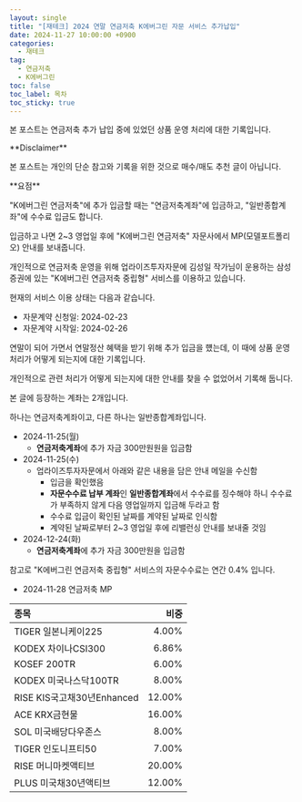 ```yaml
---
layout: single
title: "[재테크] 2024 연말 연금저축 K에버그린 자문 서비스 추가납입"
date: 2024-11-27 10:00:00 +0900
categories: 
  - 재테크
tag: 
  - 연금저축
  - K에버그린
toc: false
toc_label: 목차
toc_sticky: true
---
```


본 포스트는 연금저축 추가 납입 중에 있었던 상품 운영 처리에 대한 기록입니다.

<div class="notice--warning" markdown="1">
**Disclaimer**

본 포스트는 개인의 단순 참고와  기록을 위한 것으로 매수/매도 추천 글이 아닙니다.
</div>

<div class="notice" markdown="1">
**요점**

"K에버그린 연금저축"에 추가 입금할 때는 "연금저축계좌"에 입금하고, "일반종합계좌"에 수수료 입금도 합니다.

입금하고 나면 2~3 영업일 후에 "K에버그린 연금저축" 자문사에서 MP(모델포트폴리오) 안내를 보내줍니다.
</div>

개인적으로 연금저축 운영을 위해 업라이즈투자자문에 김성일 작가님이 운용하는 삼성증권에 있는 "K에버그린 연금저축 중립형" 서비스를 이용하고 있습니다.

현재의 서비스 이용 상태는 다음과 같습니다.
- 자문계약 신청일: 2024-02-23
- 자문계약 시작일: 2024-02-26

연말이 되어 가면서 연말정산 혜택을 받기 위해 추가 입금을 헀는데, 이 때에 상품 운영 처리가 어떻게 되는지에 대한 기록입니다.

개인적으로 관련 처리가 어떻게 되는지에 대한 안내를 찾을 수 없었어서 기록해 둡니다.

본 글에 등장하는 계좌는 2개입니다.

하나는 연금저축계좌이고, 다른 하나는 일반종합계좌입니다.

- 2024-11-25(월)
  - **연금저축계좌**에 추가 자금 300만원원을 입금함
- 2024-11-25(수)
  - 업라이즈투자자문에서 아래와 같은 내용을 담은 안내 메일을 수신함
    - 입금을 확인했음
    - **자문수수료 납부 계좌**인 **일반종합계좌**에서 수수료를 징수해야 하니 수수료가 부족하지 않게 다음 영업일까지 입금해 두라고 함
    - 수수료 입금이 확인된 날짜를 계약된 날짜로 인식함
    - 계약된 날짜로부터 2~3 영업일 후에 리밸런싱 안내를 보내줄 것임
- 2024-12-24(화)
  - **연금저축계좌**에 추가 자금 300만원을 입금함

참고로 "K에버그린 연금저축 중립형" 서비스의 자문수수료는 연간 0.4% 입니다.

* 2024-11-28 연금저축 MP

| 종목 | 비중 |
|:---|---:|
| TIGER 일본니케이225          | 4.00% |
| KODEX 차이나CSI300           | 6.86% |
| KOSEF 200TR                 | 6.00% |
| KODEX 미국나스닥100TR        | 8.00% |
| RISE KIS국고채30년Enhanced   | 12.00% |
| ACE KRX금현물                | 16.00% |
| SOL 미국배당다우존스         | 8.00% |
| TIGER 인도니프티50           | 7.00% |
| RISE 머니마켓액티브          | 20.00% |
| PLUS 미국채30년액티브        | 12.00% |
